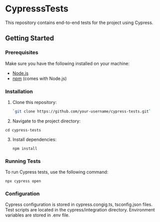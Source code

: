 # CypresssTests

This repository contains end-to-end tests for the project using Cypress.

## Getting Started

### Prerequisites

Make sure you have the following installed on your machine:

- [Node.js](https://nodejs.org/)
- [npm](https://www.npmjs.com/) (comes with Node.js)

### Installation

1. Clone this repository:

   ```bash
   `git clone https://github.com/your-username/cypress-tests.git`

2. Navigate to the project directory:

  `cd cypress-tests`

3. Install dependencies:

   `npm install`

### Running Tests

To run Cypress tests, use the following command:

`npx cypress open`

### Configuration
Cypress configuration is stored in cypress.congig.ts, tsconfig.json files.
Test scripts are located in the cypress/integration directory.
Environment variables are stored in .env file.
